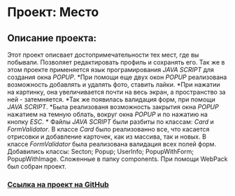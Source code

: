 # Проект: Место

## Описание проекта:

Этот проект описвает достопримечательности тех мест, где вы побывали. Позволяет редактировать профиль и сохранять его. Так же в этом проекте применяется язык програмирования
_JAVA SCRIPT_ для создания окна _POPUP_. *При помощи еще двух окон *POPUP* реализована возможность добавлять и удалять фото, ставить лайки.   *При нажатии на картинку, она увеличивается почти на весь экран, а пространство за ней - затемняется.   *Так же появилась валидация форм, при помощи *JAVA SCRIPT*.   *Была реализованя возможность закрытия окна _POPUP_ нажатием на темную облать, вокруг окна _POPUP_ и по нажатию на кнопку _ESC_.   \* Файлы _JAVA SCRIPT_ были разбиты по классам: _Card_ и _FormValidator_.   В классе _Card_ было реализованно все, что касается отрисовки и добавление карточек, как из массива, так и новых.   В классе _FormValidator_ была реализована валидация всех полей форм.  Добавились классы:   Secton;  Popup;  UserInfo;  PopupWithForm;  PopupWithImage.  Сложенные в папку components.  При помощи WebPack был собран проект.

### [Ссылка на проект на GitHub](https://zavalex174.github.io/mesto/)
